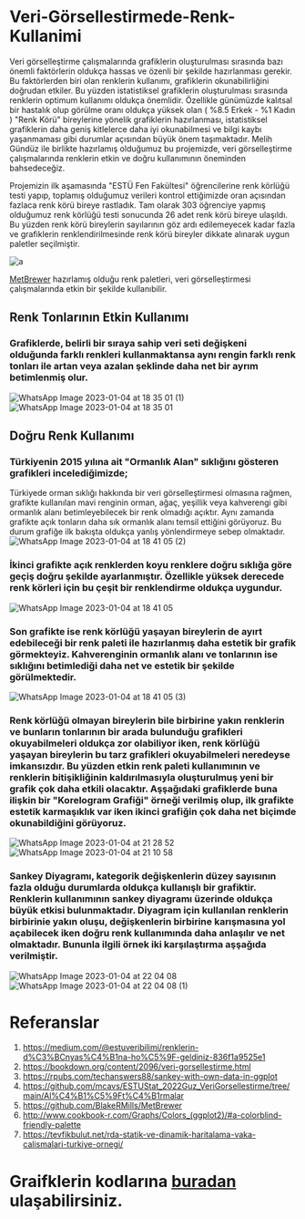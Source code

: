 # Veri-Görsellestirmede-Renk-Kullanimi
  Veri görselleştirme çalışmalarında grafiklerin oluşturulması sırasında bazı önemli faktörlerin oldukça hassas ve özenli bir şekilde hazırlanması gerekir. Bu faktörlerden biri olan renklerin kullanımı, grafiklerin okunabilirliğini doğrudan etkiler. Bu yüzden istatistiksel grafiklerin oluşturulması sırasında renklerin optimum kullanımı oldukça önemlidir. Özellikle günümüzde kalıtsal bir hastalık olup görülme oranı oldukça yüksek olan  ( %8.5 Erkek - %1 Kadın ) "Renk Körü" bireylerine yönelik grafiklerin hazırlanması, istatistiksel grafiklerin daha geniş kitlelerce daha iyi okunabilmesi ve bilgi kaybı yaşanmaması gibi durumlar açısından büyük önem taşımaktadır. 
Melih Gündüz ile birlikte hazırlamış olduğumuz bu projemizde, veri görselleştirme çalışmalarında renklerin etkin ve doğru kullanımının öneminden bahsedeceğiz.
 
Projemizin ilk aşamasında "ESTÜ Fen Fakültesi" öğrencilerine renk körlüğü testi yapıp, toplamış olduğumuz verileri kontrol ettiğimizde oran açısından fazlaca renk körü bireye rastladık. Tam olarak 303 öğrenciye yapmış olduğumuz renk körlüğü testi sonucunda 26 adet renk körü bireye ulaşıldı. Bu yüzden renk körü bireylerin sayılarının göz ardı edilemeyecek kadar fazla ve grafiklerin renklendirilmesinde renk körü bireyler dikkate alınarak uygun paletler seçilmiştir. 

![a](https://user-images.githubusercontent.com/91890589/210608503-755b65df-abb0-4187-a90c-9baef920bec1.jpeg)



[MetBrewer](https://github.com/BlakeRMills/MetBrewer) hazırlamış olduğu renk paletleri, veri görselleştirmesi çalışmalarında etkin bir şekilde kullanıbilir.

## Renk Tonlarının Etkin Kullanımı

  ### Grafiklerde, belirli bir sıraya sahip veri seti değişkeni olduğunda farklı renkleri kullanmaktansa aynı rengin farklı renk tonları ile artan veya azalan şeklinde daha net bir ayrım betimlenmiş olur. 
  ![WhatsApp Image 2023-01-04 at 18 35 01 (1)](https://user-images.githubusercontent.com/91890589/210617582-cfa8c8be-ecd1-4112-848f-61ba6da4a8a3.jpeg)
![WhatsApp Image 2023-01-04 at 18 35 01](https://user-images.githubusercontent.com/91890589/210617618-8a843aef-4e03-44a1-aa4e-11b3820429b0.jpeg)

## Doğru Renk Kullanımı

### Türkiyenin 2015 yılına ait "Ormanlık Alan" sıklığını gösteren grafikleri incelediğimizde;

Türkiyede orman sıklığı hakkında bir veri görselleştirmesi olmasına rağmen, grafikte kullanılan mavi renginin orman, ağaç, yeşillik veya kahverengi gibi ormanlık alanı betimleyebilecek bir renk olmadığı açıktır. Aynı zamanda grafikte açık tonların daha sık ormanlık alanı temsil ettiğini görüyoruz. Bu durum grafiğe ilk bakışta oldukça yanlış yönlendirmeye sebep olmaktadır. 
![WhatsApp Image 2023-01-04 at 18 41 05 (2)](https://user-images.githubusercontent.com/91890589/210620284-5e7dd185-e529-4f44-93f3-adad23c72b5e.jpeg)

### İkinci grafikte açık renklerden koyu renklere doğru sıklığa göre geçiş doğru şekilde ayarlanmıştır. Özellikle yüksek derecede renk körleri için bu çeşit bir renklendirme oldukça uygundur. 
![WhatsApp Image 2023-01-04 at 18 41 05](https://user-images.githubusercontent.com/91890589/210622362-e60786dc-7d10-4520-834c-7f73d2f28e7d.jpeg)

### Son grafikte ise renk körlüğü yaşayan bireylerin de ayırt edebileceği bir renk paleti ile hazırlanmış daha estetik bir grafik görmekteyiz. Kahverenginin ormanlık alanı ve tonlarının ise sıklığını betimlediği daha net ve estetik bir şekilde görülmektedir.

![WhatsApp Image 2023-01-04 at 18 41 05 (3)](https://user-images.githubusercontent.com/91890589/210624062-f05cd393-af02-464e-8700-876e10dcf22a.jpeg)

### Renk körlüğü olmayan bireylerin bile birbirine yakın renklerin ve bunların tonlarının bir arada bulunduğu grafikleri okuyabilmeleri oldukça zor olabiliyor iken, renk körlüğü yaşayan bireylerin bu tarz grafikleri okuyabilmeleri neredeyse imkansızdır. Bu yüzden etkin renk paleti kullanımının ve renklerin bitişikliğinin kaldırılmasıyla oluşturulmuş yeni bir grafik çok daha etkili olacaktır. Aşşağıdaki grafiklerde buna ilişkin bir "Korelogram Grafiği" örneği verilmiş olup, ilk grafikte estetik karmaşıklık var iken ikinci grafiğin çok daha net biçimde okunabildiğini görüyoruz.

![WhatsApp Image 2023-01-04 at 21 28 52](https://user-images.githubusercontent.com/91890589/210628283-4e89fef4-5d9f-4961-9746-6e66499cb937.jpeg)
![WhatsApp Image 2023-01-04 at 21 10 58](https://user-images.githubusercontent.com/91890589/210628304-580f6219-32ba-4d3d-8866-a999398773da.jpeg)

### Sankey Diyagramı, kategorik değişkenlerin düzey sayısının fazla olduğu durumlarda oldukça kullanışlı bir grafiktir. Renklerin kullanımının sankey diyagramı üzerinde oldukça büyük etkisi bulunmaktadır. Diyagram için kullanılan renklerin birbirinie yakın oluşu, değişkenlerin birbirine karışmasına yol açabilecek iken doğru renk kullanımında daha anlaşılır ve net olmaktadır. Bununla ilgili örnek iki karşılaştırma aşşağıda verilmiştir.
![WhatsApp Image 2023-01-04 at 22 04 08](https://user-images.githubusercontent.com/91890589/210903730-8d3515aa-a5a6-4fa1-bba0-97da6ffffb36.jpeg)
![WhatsApp Image 2023-01-04 at 22 04 08 (1)](https://user-images.githubusercontent.com/91890589/210903735-c9e8f44c-ce00-4f9e-bcf7-bd3be72fd7a1.jpeg)



# Referanslar
1) https://medium.com/@estuveribilimi/renklerin-d%C3%BCnyas%C4%B1na-ho%C5%9F-geldiniz-836f1a9525e1
2) https://bookdown.org/content/2096/veri-gorsellestirme.html
3) https://rpubs.com/techanswers88/sankey-with-own-data-in-ggplot
4) https://github.com/mcavs/ESTUStat_2022Guz_VeriGorsellestirme/tree/main/Al%C4%B1%C5%9Ft%C4%B1rmalar
5) https://github.com/BlakeRMills/MetBrewer
6) http://www.cookbook-r.com/Graphs/Colors_(ggplot2)/#a-colorblind-friendly-palette
7) https://tevfikbulut.net/rda-statik-ve-dinamik-haritalama-vaka-calismalari-turkiye-ornegi/

# Graifklerin kodlarına [buradan](https://github.com/byozbek/Veri-Gorsellestirmede-Renk-Kullanimi/blob/main/kod.R) ulaşabilirsiniz.
